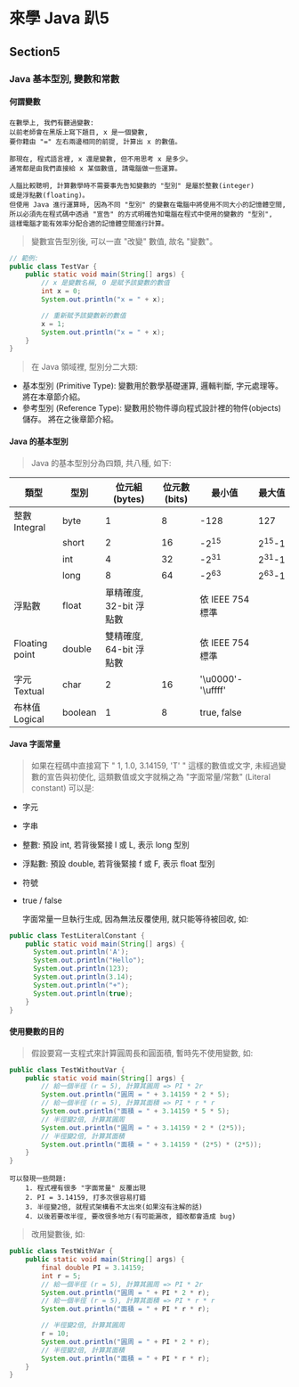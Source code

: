 # 來學 Java 趴5

## Section5

### Java 基本型別, 變數和常數

#### 何謂變數
    在數學上, 我們有聽過變數:
    以前老師會在黑版上寫下題目, x 是一個變數,
    要你籍由 "=" 左右兩邊相同的前提, 計算出 x 的數值。

    那現在, 程式語言裡, x 還是變數, 但不用思考 x 是多少。
    通常都是由我們直接給 x 某個數值, 請電腦做一些運算。

    人腦比較聰明, 計算數學時不需要事先告知變數的 "型別" 是屬於整數(integer)
    或是浮點數(floating)。
    但使用 Java 進行運算時, 因為不同 "型別" 的變數在電腦中將使用不同大小的記憶體空間,
    所以必須先在程式碼中透過 "宣告" 的方式明確告知電腦在程式中使用的變數的 "型別",
    這樣電腦才能有效率分配合適的記憶體空間進行計算。

> 變數宣告型別後, 可以一直 "改變" 數值, 故名 "變數"。

```java
// 範例:
public class TestVar {
    public static void main(String[] args) {
        // x 是變數名稱, 0 是賦予該變數的數值
        int x = 0;
        System.out.println("x = " + x);

        // 重新賦予該變數新的數值
        x = 1;
        System.out.println("x = " + x);
    }
}
```

> 在 Java 領域裡, 型別分二大類:
* 基本型別 (Primitive Type):
  變數用於數學基礎運算, 邏輯判斷, 字元處理等。
  將在本章節介紹。
* 參考型別 (Reference Type):
  變數用於物件導向程式設計裡的物件(objects) 儲存。
  將在之後章節介紹。

#### Java 的基本型別
> Java 的基本型別分為四類, 共八種, 如下:

|  類型           | 型別   |  位元組(bytes)   | 位元數(bits)  | 最小值 | 最大值 |
|  ----          | ----   | ----            | ----         |  ---- |  ---- |
| 整數 Integral   | byte   | 1               | 8            | -128  | 127   |
|                | short  | 2               | 16            | -2<sup>15</sup>  | 2<sup>15</sup>-1 |
|                | int    | 4               | 32            | -2<sup>31</sup>  | 2<sup>31</sup>-1 |
|                | long   | 8               | 64            | -2<sup>63</sup>  | 2<sup>63</sup>-1 |
| 浮點數          | float  | 單精確度, 32-bit 浮點數 |         | 依 IEEE 754 標準   |  |
| Floating point | double | 雙精確度, 64-bit 浮點數 |         | 依 IEEE 754 標準   |  |
| 字元 Textual    | char   | 2               | 16           | '\u0000'- '\uffff'|  |
| 布林值 Logical  | boolean | 1               | 8           | true, false        |  |

#### Java 字面常量
> 如果在程碼中直接寫下 " 1, 1.0, 3.14159, 'T' " 這樣的數值或文字,
> 未經過變數的宣告與初使化, 這類數值或文字就稱之為 "字面常量/常數" (Literal constant)
> 可以是:
* 字元
* 字串
* 整數: 預設 int, 若背後緊接 l 或 L, 表示 long 型別
* 浮點數: 預設 double, 若背後緊接 f 或 F, 表示 float 型別
* 符號
* true / false

    字面常量一旦執行生成, 因為無法反覆使用, 就只能等待被回收, 如:
```java
public class TestLiteralConstant {
    public static void main(String[] args) {
      System.out.println('A');
      System.out.println("Hello");
      System.out.println(123);
      System.out.println(3.14);
      System.out.println("+");
      System.out.println(true);
    }
}
```

#### 使用變數的目的
> 假設要寫一支程式來計算圓周長和圓面積, 暫時先不使用變數, 如:
```java
public class TestWithoutVar {
    public static void main(String[] args) {
        // 給一個半徑 (r = 5), 計算其圓周 => PI * 2r
        System.out.println("圓周 = " + 3.14159 * 2 * 5);
        // 給一個半徑 (r = 5), 計算其面積 => PI * r * r
        System.out.println("面積 = " + 3.14159 * 5 * 5);
        // 半徑變2倍, 計算其圓周
        System.out.println("圓周 = " + 3.14159 * 2 * (2*5));
        // 半徑變2倍, 計算其面積
        System.out.println("面積 = " + 3.14159 * (2*5) * (2*5));
    }
}
```
    可以發現一些問題:
        1. 程式裡有很多 "字面常量" 反覆出現
        2. PI = 3.14159, 打多次很容易打錯
        3. 半徑變2倍, 就程式架構看不太出來(如果沒有注解的話)
        4. 以後若要改半徑, 要改很多地方(有可能漏改, 錯改都會造成 bug)

> 改用變數後, 如:

```java
public class TestWithVar {
    public static void main(String[] args) {
        final double PI = 3.14159;
        int r = 5;
        // 給一個半徑 (r = 5), 計算其圓周 => PI * 2r
        System.out.println("圓周 = " + PI * 2 * r);
        // 給一個半徑 (r = 5), 計算其面積 => PI * r * r
        System.out.println("面積 = " + PI * r * r);

        // 半徑變2倍, 計算其圓周
        r = 10;
        System.out.println("圓周 = " + PI * 2 * r);
        // 半徑變2倍, 計算其面積
        System.out.println("面積 = " + PI * r * r);
    }
}
```
